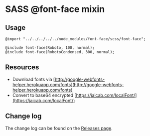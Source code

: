 # SASS @font-face mixin

## Usage

```
@import "../../../../../node_modules/font-face/scss/font-face";

@include font-face(Roboto, 100, normal);
@include font-face(RobotoCondensed, 300, normal);
```

## Resources
- Download fonts via [http://google-webfonts-helper.herokuapp.com/fonts](http://google-webfonts-helper.herokuapp.com/fonts)
- Convert to base64 encrypted [https://jaicab.com/localFont/](https://jaicab.com/localFont/)

## Change log
The change log can be found on the [Releases page](https://github.com/hans2103/font-face/releases).
